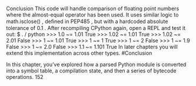 Conclusion This code will handle comparison of floating point numbers where the almost-equal operator has been used. It uses similar logic to math.isclose() , deﬁned in  PEP485 , but with a hardcoded absolute tolerance of  0.1 . After recompiling CPython again, open a REPL and test it out: $ . / python >>>  1.0  ~=  1.01 True >>>  1.02  ~=  1.01 True >>>  1.02  ~=  2.01 False >>>  1  ~=  1.01 True >>>  1  ~=  1 True >>>  1  ~=  2 False >>>  1  ~=  1.9 False >>>  1  ~=  2.0 False >>>  1.1  ~=  1.101 True In later chapters you will extend this implementation across other types. 
#Conclusion 

 In this chapter, you’ve explored how a parsed Python module is converted into a symbol table, a compilation state, and then a series of bytecode operations. 152